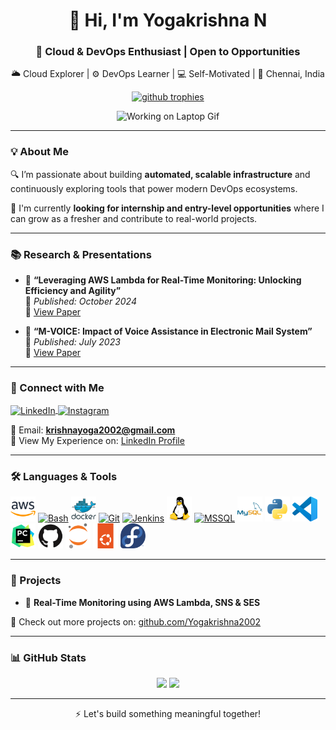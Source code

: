 <h1 align="center">👋 Hi, I'm Yogakrishna N</h1>
<h3 align="center">🚀 Cloud & DevOps Enthusiast | Open to Opportunities</h3>

<p align="center">
  🌥️ Cloud Explorer | ⚙️ DevOps Learner | 💻 Self-Motivated | 📍 Chennai, India
</p>

<p align="center">
  <a href="https://github.com/ryo-ma/github-profile-trophy"><img src="https://github-profile-trophy.vercel.app/?username=yogakrishna2002&theme=darkhub" alt="github trophies" /></a>
</p>


<p align="center">
  <img src="https://media.giphy.com/media/qgQUggAC3Pfv687qPC/giphy.gif" width="300" alt="Working on Laptop Gif">
</p>

---

### 💡 About Me

🔍 I’m passionate about building **automated, scalable infrastructure** and continuously exploring tools that power modern DevOps ecosystems.

💼 I'm currently **looking for internship and entry-level opportunities** where I can grow as a fresher and contribute to real-world projects.

---


### 📚 Research & Presentations

- 📝 **“Leveraging AWS Lambda for Real-Time Monitoring: Unlocking Efficiency and Agility”**  
  📅 *Published: October 2024*  
  🔗 [View Paper ](https://zenodo.org/records/13882400)

- 📝 **“M-VOICE: Impact of Voice Assistance in Electronic Mail System”**  
  📅 *Published: July 2023*  
  🔗 [View Paper ](https://www.researchgate.net/publication/372743686_M-VOICE_IMPACT_OF_VOICE_ASSISTANCE_IN_ELECTRONIC_MAIL_SYSTEM)  


---


### 🔗 Connect with Me

<p align="left">
<a href="https://www.linkedin.com/in/yogakrishna-n-a984a4247" target="_blank">
  <img align="center" src="https://raw.githubusercontent.com/rahuldkjain/github-profile-readme-generator/master/src/images/icons/Social/linked-in-alt.svg" alt="LinkedIn" height="30" width="40" />
</a>
  
<a href="https://instagram.com/_.stalwart_prince" target="_blank">
  <img align="center" src="https://raw.githubusercontent.com/rahuldkjain/github-profile-readme-generator/master/src/images/icons/Social/instagram.svg" alt="Instagram" height="30" width="40" />
</a>
</p>

📧 Email: **krishnayoga2002@gmail.com**  
📄 View My Experience on: [LinkedIn Profile](https://www.linkedin.com/in/yogakrishna-n-a984a4247)

---

### 🛠️ Languages & Tools

<p align="left">
  <a href="https://aws.amazon.com" target="_blank" rel="noreferrer"><img src="https://raw.githubusercontent.com/devicons/devicon/master/icons/amazonwebservices/amazonwebservices-original-wordmark.svg" alt="AWS" width="40" height="40"/></a>
  <a href="https://www.gnu.org/software/bash/" target="_blank" rel="noreferrer"><img src="https://www.vectorlogo.zone/logos/gnu_bash/gnu_bash-icon.svg" alt="Bash" width="40" height="40"/></a>
  <a href="https://www.docker.com/" target="_blank" rel="noreferrer"><img src="https://raw.githubusercontent.com/devicons/devicon/master/icons/docker/docker-original-wordmark.svg" alt="Docker" width="40" height="40"/></a>
  <a href="https://git-scm.com/" target="_blank" rel="noreferrer"><img src="https://www.vectorlogo.zone/logos/git-scm/git-scm-icon.svg" alt="Git" width="40" height="40"/></a>
  <a href="https://www.jenkins.io" target="_blank" rel="noreferrer"><img src="https://www.vectorlogo.zone/logos/jenkins/jenkins-icon.svg" alt="Jenkins" width="40" height="40"/></a>
  <a href="https://www.linux.org/" target="_blank" rel="noreferrer"><img src="https://raw.githubusercontent.com/devicons/devicon/master/icons/linux/linux-original.svg" alt="Linux" width="40" height="40"/></a>
  <a href="https://www.microsoft.com/en-us/sql-server" target="_blank" rel="noreferrer"><img src="https://www.svgrepo.com/show/303229/microsoft-sql-server-logo.svg" alt="MSSQL" width="40" height="40"/></a>
  <a href="https://www.mysql.com/" target="_blank" rel="noreferrer"><img src="https://raw.githubusercontent.com/devicons/devicon/master/icons/mysql/mysql-original-wordmark.svg" alt="MySQL" width="40" height="40"/></a>
  <a href="https://www.python.org" target="_blank" rel="noreferrer"><img src="https://raw.githubusercontent.com/devicons/devicon/master/icons/python/python-original.svg" alt="Python" width="40" height="40"/></a>
  <a href="https://code.visualstudio.com/" target="_blank" rel="noreferrer"><img src="https://raw.githubusercontent.com/devicons/devicon/master/icons/vscode/vscode-original.svg" alt="VS Code" width="40" height="40"/></a>
  <a href="https://www.jetbrains.com/pycharm/" target="_blank" rel="noreferrer"><img src="https://raw.githubusercontent.com/devicons/devicon/master/icons/pycharm/pycharm-original.svg" alt="Pycharm" width="40" height="40"/></a>
  <a href="https://github.com" target="_blank" rel="noreferrer"><img src="https://raw.githubusercontent.com/devicons/devicon/master/icons/github/github-original.svg" alt="GitHub" width="40" height="40"/></a>
  <a href="https://jupyter.org/" target="_blank" rel="noreferrer"><img src="https://raw.githubusercontent.com/devicons/devicon/master/icons/jupyter/jupyter-original.svg" alt="Jupyter" width="40" height="40"/></a>
  <a href="https://ubuntu.com/" target="_blank" rel="noreferrer"><img src="https://raw.githubusercontent.com/devicons/devicon/master/icons/ubuntu/ubuntu-plain.svg" alt="Ubuntu" width="40" height="40"/></a>
  <a href="https://getfedora.org/" target="_blank" rel="noreferrer"><img src="https://raw.githubusercontent.com/devicons/devicon/master/icons/fedora/fedora-original.svg" alt="Fedora" width="40" height="40"/></a>
</p>

---

### 💼 Projects

- 📡 **Real-Time Monitoring using AWS Lambda, SNS & SES**

📁 Check out more projects on: [github.com/Yogakrishna2002](https://github.com/Yogakrishna2002)

---

### 📊 GitHub Stats

<p align="center">
  <img src="https://github-readme-stats.vercel.app/api?username=yogakrishna2002&show_icons=true&theme=tokyonight" width="48%" />
  <img src="https://github-readme-stats.vercel.app/api/top-langs/?username=yogakrishna2002&layout=compact&theme=tokyonight" width="48%" />
</p>

---

<p align="center">
  ⚡ Let's build something meaningful together!
</p>
